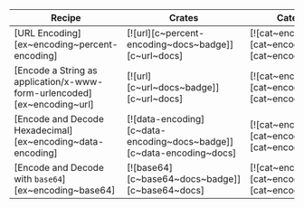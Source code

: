 | Recipe | Crates | Categories |
|--------|--------|------------|
| [URL Encoding][ex~encoding~percent-encoding] | [![url][c~percent-encoding~docs~badge]][c~url~docs] | [![cat~encoding][cat~encoding~badge]][cat~encoding] |
| [Encode a String as application/x-www-form-urlencoded][ex~encoding~url] | [![url][c~url~docs~badge]][c~url~docs] | [![cat~encoding][cat~encoding~badge]][cat~encoding] |
| [Encode and Decode Hexadecimal][ex~encoding~data-encoding] | [![data-encoding][c~data-encoding~docs~badge]][c~data-encoding~docs] | [![cat~encoding][cat~encoding~badge]][cat~encoding] |
| [Encode and Decode with `base64`][ex~encoding~base64] | [![base64][c~base64~docs~badge]][c~base64~docs] | [![cat~encoding][cat~encoding~badge]][cat~encoding] |
